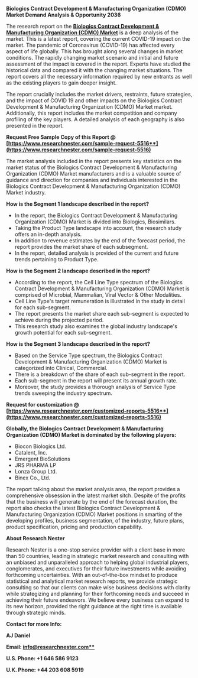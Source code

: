 ﻿**Biologics Contract Development & Manufacturing Organization (CDMO) Market Demand Analysis & Opportunity 2036**

The research report on the [**Biologics Contract Development & Manufacturing Organization (CDMO) Market**](https://www.researchnester.com/reports/biologics-cdmo-market/5516) is a deep analysis of the market. This is a latest report, covering the current COVID-19 impact on the market. The pandemic of Coronavirus (COVID-19) has affected every aspect of life globally. This has brought along several changes in market conditions. The rapidly changing market scenario and initial and future assessment of the impact is covered in the report. Experts have studied the historical data and compared it with the changing market situations. The report covers all the necessary information required by new entrants as well as the existing players to gain deeper insight.

The report crucially includes the market drivers, restraints, future strategies, and the impact of COVID 19 and other impacts on the Biologics Contract Development & Manufacturing Organization (CDMO) Market market. Additionally, this report includes the market competition and company profiling of the key players. A detailed analysis of each geography is also presented in the report.

**Request Free Sample Copy of this Report @ [https://www.researchnester.com/sample-request-5516**](https://www.researchnester.com/sample-request-5516)**

The market analysis included in the report presents key statistics on the market status of the Biologics Contract Development & Manufacturing Organization (CDMO) Market manufacturers and is a valuable source of guidance and direction for companies and individuals interested in the Biologics Contract Development & Manufacturing Organization (CDMO) Market industry.

**How is the Segment 1 landscape described in the report?**

- In the report, the Biologics Contract Development & Manufacturing Organization (CDMO) Market is divided into Biologics, Biosimilars.
- Taking the Product Type landscape into account, the research study offers an in-depth analysis.
- In addition to revenue estimates by the end of the forecast period, the report provides the market share of each subsegment.
- In the report, detailed analysis is provided of the current and future trends pertaining to Product Type.

**How is the Segment 2 landscape described in the report?** 

- According to the report, the Cell Line Type spectrum of the Biologics Contract Development & Manufacturing Organization (CDMO) Market is comprised of Microbial, Mammalian, Viral Vector & Other Modalities.
- Cell Line Type's target remuneration is illustrated in the study in detail for each sub-segment.
- The report presents the market share each sub-segment is expected to achieve during the projected period.
- This research study also examines the global industry landscape's growth potential for each sub-segment.

**How is the Segment 3 landscape described in the report?** 

- Based on the Service Type spectrum, the Biologics Contract Development & Manufacturing Organization (CDMO) Market is categorized into Clinical, Commercial.
- There is a breakdown of the share of each sub-segment in the report.
- Each sub-segment in the report will present its annual growth rate.
- Moreover, the study provides a thorough analysis of Service Type trends sweeping the industry spectrum.

**Request for customization @ [https://www.researchnester.com/customized-reports-5516**](https://www.researchnester.com/customized-reports-5516)**

**Globally, the Biologics Contract Development & Manufacturing Organization (CDMO) Market is dominated by the following players:**

- Biocon Biologics Ltd.
- Catalent, Inc.
- Emergent BioSolutions
- JRS PHARMA LP
- Lonza Group Ltd.
- Binex Co., Ltd.

The report talking about the market analysis area, the report provides a comprehensive obsession in the latest market sitch. Despite of the profits that the business will generate by the end of the forecast duration, the report also checks the latest Biologics Contract Development & Manufacturing Organization (CDMO) Market positions in smarting of the developing profiles, business segmentation, of the industry, future plans, product specification, pricing and production capability. 

**About Research Nester**

Research Nester is a one-stop service provider with a client base in more than 50 countries, leading in strategic market research and consulting with an unbiased and unparalleled approach to helping global industrial players, conglomerates, and executives for their future investments while avoiding forthcoming uncertainties. With an out-of-the-box mindset to produce statistical and analytical market research reports, we provide strategic consulting so that our clients can make wise business decisions with clarity while strategizing and planning for their forthcoming needs and succeed in achieving their future endeavors. We believe every business can expand to its new horizon, provided the right guidance at the right time is available through strategic minds.

**Contact for more Info:**

**AJ Daniel**

**Email: [info@researchnester.com**](mailto:info@researchnester.com)**

**U.S. Phone: +1 646 586 9123** 

**U.K. Phone: +44 203 608 5919**

